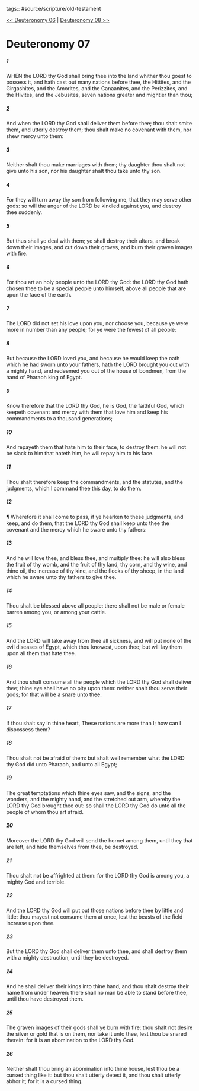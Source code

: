 tags:: #source/scripture/old-testament

[<< Deuteronomy 06](source/scripture/old-testament/05_Deuteronomy/Deuteronomy_06.md) | [Deuteronomy 08 >>](source/scripture/old-testament/05_Deuteronomy/Deuteronomy_08.md)

# Deuteronomy 07

##### 1

WHEN the LORD thy God shall bring thee into the land whither thou goest to possess it, and hath cast out many nations before thee, the Hittites, and the Girgashites, and the Amorites, and the Canaanites, and the Perizzites, and the Hivites, and the Jebusites, seven nations greater and mightier than thou;

##### 2

And when the LORD thy God shall deliver them before thee; thou shalt smite them, and utterly destroy them; thou shalt make no covenant with them, nor shew mercy unto them:

##### 3

Neither shalt thou make marriages with them; thy daughter thou shalt not give unto his son, nor his daughter shalt thou take unto thy son.

##### 4

For they will turn away thy son from following me, that they may serve other gods: so will the anger of the LORD be kindled against you, and destroy thee suddenly.

##### 5

But thus shall ye deal with them; ye shall destroy their altars, and break down their images, and cut down their groves, and burn their graven images with fire.

##### 6

For thou art an holy people unto the LORD thy God: the LORD thy God hath chosen thee to be a special people unto himself, above all people that are upon the face of the earth.

##### 7

The LORD did not set his love upon you, nor choose you, because ye were more in number than any people; for ye were the fewest of all people:

##### 8

But because the LORD loved you, and because he would keep the oath which he had sworn unto your fathers, hath the LORD brought you out with a mighty hand, and redeemed you out of the house of bondmen, from the hand of Pharaoh king of Egypt.

##### 9

Know therefore that the LORD thy God, he is God, the faithful God, which keepeth covenant and mercy with them that love him and keep his commandments to a thousand generations;

##### 10

And repayeth them that hate him to their face, to destroy them: he will not be slack to him that hateth him, he will repay him to his face.

##### 11

Thou shalt therefore keep the commandments, and the statutes, and the judgments, which I command thee this day, to do them.

##### 12

¶ Wherefore it shall come to pass, if ye hearken to these judgments, and keep, and do them, that the LORD thy God shall keep unto thee the covenant and the mercy which he sware unto thy fathers:

##### 13

And he will love thee, and bless thee, and multiply thee: he will also bless the fruit of thy womb, and the fruit of thy land, thy corn, and thy wine, and thine oil, the increase of thy kine, and the flocks of thy sheep, in the land which he sware unto thy fathers to give thee.

##### 14

Thou shalt be blessed above all people: there shall not be male or female barren among you, or among your cattle.

##### 15

And the LORD will take away from thee all sickness, and will put none of the evil diseases of Egypt, which thou knowest, upon thee; but will lay them upon all them that hate thee.

##### 16

And thou shalt consume all the people which the LORD thy God shall deliver thee; thine eye shall have no pity upon them: neither shalt thou serve their gods; for that will be a snare unto thee.

##### 17

If thou shalt say in thine heart, These nations are more than I; how can I dispossess them?

##### 18

Thou shalt not be afraid of them: but shalt well remember what the LORD thy God did unto Pharaoh, and unto all Egypt;

##### 19

The great temptations which thine eyes saw, and the signs, and the wonders, and the mighty hand, and the stretched out arm, whereby the LORD thy God brought thee out: so shall the LORD thy God do unto all the people of whom thou art afraid.

##### 20

Moreover the LORD thy God will send the hornet among them, until they that are left, and hide themselves from thee, be destroyed.

##### 21

Thou shalt not be affrighted at them: for the LORD thy God is among you, a mighty God and terrible.

##### 22

And the LORD thy God will put out those nations before thee by little and little: thou mayest not consume them at once, lest the beasts of the field increase upon thee.

##### 23

But the LORD thy God shall deliver them unto thee, and shall destroy them with a mighty destruction, until they be destroyed.

##### 24

And he shall deliver their kings into thine hand, and thou shalt destroy their name from under heaven: there shall no man be able to stand before thee, until thou have destroyed them.

##### 25

The graven images of their gods shall ye burn with fire: thou shalt not desire the silver or gold that is on them, nor take it unto thee, lest thou be snared therein: for it is an abomination to the LORD thy God.

##### 26

Neither shalt thou bring an abomination into thine house, lest thou be a cursed thing like it: but thou shalt utterly detest it, and thou shalt utterly abhor it; for it is a cursed thing.
